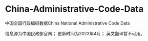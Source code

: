 # China-Administrative-Code-Data
中国全国行政编码数据China National Administrative Code Data

信息源为中国民政部官网；
更新时间为2022年4月；
英文翻译暂不可用。
